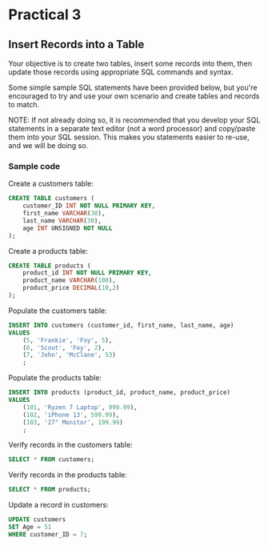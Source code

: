 # Practical 3
## Insert Records into a Table

Your objective is to create two tables, insert some records into them, then update those records using appropriate SQL commands and syntax. 

Some simple sample SQL statements have been provided below, but you're encouraged to try and use your own scenario and create tables and records to match.

NOTE: If not already doing so, it is recommended that you develop your SQL statements in a separate text editor (not a word processor) and copy/paste them into your SQL session. This makes you statements easier to re-use, and we will be doing so.

### Sample code
Create a customers table:

```sql
CREATE TABLE customers (
	customer_ID INT NOT NULL PRIMARY KEY,
	first_name VARCHAR(30),
	last_name VARCHAR(30),
	age INT UNSIGNED NOT NULL
);
```
Create a products table:

```sql
CREATE TABLE products (
    product_id INT NOT NULL PRIMARY KEY,
    product_name VARCHAR(100),
    product_price DECIMAL(10,2)
);
```

Populate the customers table:

```sql
INSERT INTO customers (customer_id, first_name, last_name, age)
VALUES
    (5, 'Frankie', 'Foy', 5),
	(6, 'Scout', 'Foy', 2),
	(7, 'John', 'McClane', 53)
	;
```

Populate the products table:

```sql
INSERT INTO products (product_id, product_name, product_price)
VALUES
    (101, 'Ryzen 7 Laptop', 999.99),
    (102, 'iPhone 13', 599.99),
	(103, '27" Monitor', 199.99)
	;
```

Verify records in the customers table:

```sql
SELECT * FROM customers;
```

Verify records in the products table:

```sql
SELECT * FROM products;
```

Update a record in customers:

```sql
UPDATE customers
SET Age = 51
WHERE customer_ID = 7;
```